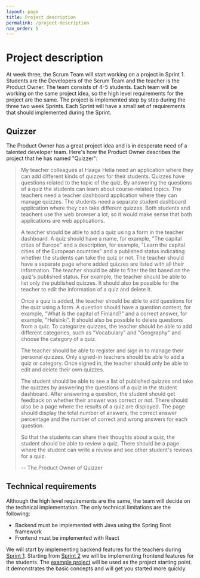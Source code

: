 ```yaml
---
layout: page
title: Project description
permalink: /project-description
nav_order: 5
---
```


# Project description

At week three, the Scrum Team will start working on a project in Sprint 1. Students are the Developers of the Scrum Team and the teacher is the Product Owner. The team consists of 4-5 students. Each team will be working on the same project idea, so the high level requirements for the project are the same. The project is implemented step by step during the three two week Sprints. Each Sprint will have a small set of requirements that should implemented during the Sprint.

## Quizzer

The Product Owner has a great project idea and is in desperate need of a talented developer team. Here's how the Product Owner describes the project that he has named "Quizzer":

> My teacher colleagues at Haaga Helia need an application where they can add different kinds of quizzes for their students. Quizzes have questions related to the topic of the quiz. By answering the questions of a quiz the students can learn about course-related topics. The teachers need a teacher dashboard application where they can manage quizzes. The students need a separate student dashboard application where they can take different quizzes. Both students and teachers use the web browser a lot, so it would make sense that both applications are web applications.
>
> A teacher should be able to add a quiz using a form in the teacher dashboard. A quiz should have a name, for example, "The capital cities of Europe" and a description, for example, "Learn the capital cities of the European countries" and a published status indicating whether the students can take the quiz or not. The teacher should have a separate page where added quizzes are listed with all their information. The teacher should be able to filter the list based on the quiz's published status. For example, the teacher should be able to list only the published quizzes. It should also be possible for the teacher to edit the information of a quiz and delete it.
>
> Once a quiz is added, the teacher should be able to add questions for the quiz using a form. A question should have a question content, for example, "What is the capital of Finland?" and a correct answer, for example, "Helsinki". It should also be possible to delete questions from a quiz. To categorize quizzes, the teacher should be able to add different categories, such as "Vocabulary" and "Geography" and choose the category of a quiz. 
>
> The teacher should be able to register and sign in to manage their personal quizzes. Only signed-in teachers should be able to add a quiz or category. Once signed in, the teacher should only be able to edit and delete their own quizzes.
>
> The student should be able to see a list of published quizzes and take the quizzes by answering the questions of a quiz in the student dashboard. After answering a question, the student should get feedback on whether their answer was correct or not. There should also be a page where the results of a quiz are displayed. The page should display the total number of answers, the correct answer percentage and the number of correct and wrong answers for each question.
>
> So that the students can share their thoughts about a quiz, the student should be able to review a quiz. There should be a page where the student can write a review and see other student's reviews for a quiz.
>
> -- The Product Owner of Quizzer

## Technical requirements

Although the high level requirements are the same, the team will decide on the technical implementation. The only technical limitations are the following:

- Backend must be implemented with Java using the Spring Boot framework
- Frontend must be implemented with React

We will start by implementing backend features for the teachers during [Sprint 1](/sprint-1). Starting from [Sprint 2](/sprint-2) we will be implementing frontend features for the students. The [example project]({{site.example_project_link}}) will be used as the project starting point. It demonstrates the basic concepts and will get you started more quickly.
